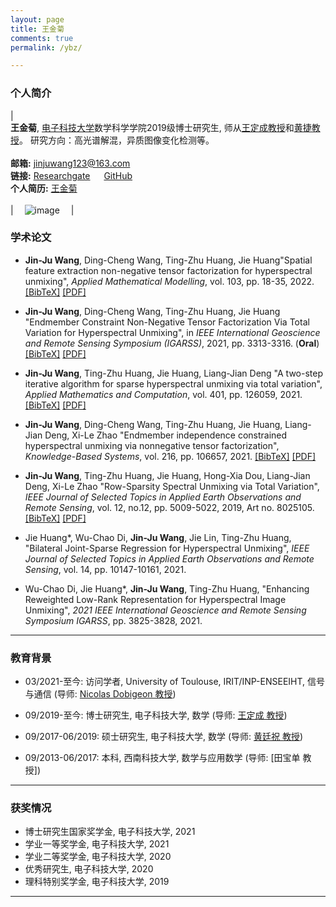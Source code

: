 ```yaml
---
layout: page
title: 王金菊
comments: true
permalink: /ybz/

---
```



<style>
.biblist { }

/* The item */
.biblist li { }

/* You can define custom styles for plstyle field here. */


/*************************************
   The box that contain BibTeX code
 *************************************/
div.noshow { display: none; }
div.BibTeX {
  margin-right: 1%;
  margin-left: 3%;
  margin-top: 1.2em;
  margin-bottom: 1.3em;
  border: 1px solid silver;
  padding: 0.3em 0.5em;
  background: #eeeeee;
}
div.BibTeX pre { font-size: 85%; overflow: auto;  width: 100%; }
</style>

<script>
function toggleBibtex(articleid) {
  var bib = document.getElementById('bib_'+articleid);
  if (bib) {
    if(bib.className.indexOf('BibTeX') != -1) {
    bib.className.indexOf('noshow') == -1?bib.className = 'BibTeX noshow':bib.className = 'BibTeX';
    }
  } else {
    return;
  }
}
</script>




### 个人简介
 
| <br>**王金菊**, [电子科技大学](https://www.uestc.edu.cn/)数学科学学院2019级博士研究生, 师从[王定成教授](http://www.math.uestc.edu.cn/info/1081/2032.htm)和[黄捷教授](https://www.researchgate.net/profile/Jie-Huang-12)。 研究方向：高光谱解混，异质图像变化检测等。 <br> <br> **邮箱:** <jinjuwang123@163.com>  <br> **链接:** [Researchgate](https://www.researchgate.net/profile/Jin-Ju-Wang)  &emsp; [GitHub](https://github.com/jinju123/) <br> **个人简历:** [王金菊](https://jinju123.github.io/images/CV_yubangzheng.pdf) <br><br>| &emsp;![image](https://jinju123.github.io/images/jinjuwang.jpg)&emsp; |


### 学术论文

* **Jin-Ju Wang**, Ding-Cheng Wang, Ting-Zhu Huang, Jie Huang\"Spatial feature extraction non-negative tensor factorization for hyperspectral unmixing\", _Applied Mathematical Modelling_, vol. 103, pp. 18-35, 2022. <a href="javascript:toggleBibtex('SFE-NTF')" class="textlink">[BibTeX]</a> [[PDF]](https://www.sciencedirect.com/science/article/pii/S0307904X21004686) 

<div id="bib_SFE-NTF" class="BibTeX noshow">
<pre>
@article{SFE-NTF,
title = {Spatial feature extraction non-negative tensor factorization for hyperspectral unmixing},
journal = {Applied Mathematical Modelling},
volume = {103},
pages = {18-35},
year = {2022},
issn = {0307-904X},
}
</pre>
</div>

* **Jin-Ju Wang**, Ding-Cheng Wang, Ting-Zhu Huang, Jie Huang \"Endmember Constraint Non-Negative Tensor Factorization Via Total Variation for Hyperspectral Unmixing\", in _IEEE International Geoscience and Remote Sensing Symposium (IGARSS)_, 2021, pp. 3313-3316. (**Oral**) <a href="javascript:toggleBibtex('IGARSS2021_NTF')" class="textlink">[BibTeX]</a> [[PDF]](https://ieeexplore.ieee.org/document/9554468) 

<div id="bib_IGARSS2021_NTF" class="BibTeX noshow">
<pre>
@inproceedings{IGARSS2021_NTF,
  author={Wang, Jin-Ju and Wang, Ding-Cheng and Huang, Ting-Zhu and Huang, Jie},
  booktitle={2021 IEEE International Geoscience and Remote Sensing Symposium IGARSS}, 
  title={Endmember Constraint Non-Negative Tensor Factorization Via Total Variation for Hyperspectral Unmixingn}, 
  year={2021},
  volume={},
  number={},
  pages={3313-3316},
  }
</pre>
</div>

* **Jin-Ju Wang**, Ting-Zhu Huang, Jie Huang, Liang-Jian Deng \"A two-step iterative algorithm for sparse hyperspectral unmixing via total variation\", _Applied Mathematics and Computation_, vol. 401, pp. 126059, 2021. <a href="javascript:toggleBibtex('TSWCSU-TV')" class="textlink">[BibTeX]</a> [[PDF]](https://www.sciencedirect.com/science/article/pii/S0096300321001077) 

<div id="bib_TSWCSU-TV" class="BibTeX noshow">
<pre>
@article{TSWCSU-TV,
title = {A two-step iterative algorithm for sparse hyperspectral unmixing via total variation},
journal = {Applied Mathematics and Computation},
volume = {401},
pages = {126059},
year = {2021},
issn = {0096-3003},
}
</pre>
</div>

* **Jin-Ju Wang**, Ding-Cheng Wang, Ting-Zhu Huang, Jie Huang, Liang-Jian Deng, Xi-Le Zhao \"Endmember independence constrained hyperspectral unmixing via nonnegative tensor factorization\", _Knowledge-Based Systems_, vol. 216, pp. 106657, 2021. <a href="javascript:toggleBibtex('EIC-NTF')" class="textlink">[BibTeX]</a> [[PDF]](https://www.sciencedirect.com/science/article/pii/S0950705120307863) 

<div id="bib_EIC-NTF" class="BibTeX noshow">
<pre>
@article{EIC-NTF,
title = {Endmember independence constrained hyperspectral unmixing via nonnegative tensor factorization},
journal = {Knowledge-Based Systems},
volume = {216},
pages = {106657},
year = {2021},
issn = {0950-7051},
}
</pre>
</div>

* **Jin-Ju Wang**, Ting-Zhu Huang, Jie Huang, Hong-Xia Dou, Liang-Jian Deng, Xi-Le Zhao \"Row-Sparsity Spectral Unmixing via Total Variation\", _IEEE Journal of Selected Topics in Applied Earth Observations and Remote Sensing_, vol. 12, no.12, pp. 5009-5022, 2019, Art no. 8025105. <a href="javascript:toggleBibtex('RSSU-TV')" class="textlink">[BibTeX]</a> [[PDF]](https://ieeexplore.ieee.org/document/8905787) 

<div id="bib_RSSU-TV" class="BibTeX noshow">
<pre>
@article{RSSU-TV,  
author={Wang, Jin-Ju and Huang, Ting-Zhu and Huang, Jie and Dou, Hong-Xia and Deng, Liang-Jian and Zhao, Xi-Le},  
journal={IEEE Journal of Selected Topics in Applied Earth Observations and Remote Sensing},   
title={Row-Sparsity Spectral Unmixing via Total Variation},   
year={2019},  
volume={12},  
number={12},  
pages={5009-5022},  

}
</pre>
</div>



* Jie Huang\*, Wu-Chao Di, **Jin-Ju Wang**, Jie Lin, Ting-Zhu Huang, \"Bilateral Joint-Sparse Regression for Hyperspectral Unmixing\", _IEEE Journal of Selected Topics in Applied Earth Observations and Remote Sensing_, vol. 14, pp. 10147-10161, 2021.

* Wu-Chao Di, Jie Huang\*, **Jin-Ju Wang**,  Ting-Zhu Huang, \"Enhancing Reweighted Low-Rank Representation for Hyperspectral Image Unmixing\", _2021 IEEE International Geoscience and Remote Sensing Symposium IGARSS_, pp. 3825-3828, 2021.


---

### 教育背景 

* 03/2021-至今: 访问学者, University of Toulouse, IRIT/INP-ENSEEIHT, 信号与通信 (导师: [Nicolas Dobigeon 教授](https://www.researchgate.net/profile/Nicolas-Dobigeon/research))

* 09/2019-至今: 博士研究生, 电子科技大学, 数学 (导师: [王定成 教授](http://www.math.uestc.edu.cn/info/1081/2032.htm))

* 09/2017-06/2019: 硕士研究生, 电子科技大学, 数学 (导师: [黄廷祝 教授](http://www.math.uestc.edu.cn/info/1081/2041.htm))

* 09/2013-06/2017: 本科, 西南科技大学, 数学与应用数学 (导师: [田宝单 教授])

---

### 获奖情况

*  博士研究生国家奖学金, 电子科技大学, 2021
*  学业一等奖学金, 电子科技大学, 2021
*  学业二等奖学金, 电子科技大学, 2020
*  优秀研究生, 电子科技大学, 2020
*  理科特别奖学金, 电子科技大学, 2019


---






<script type="text/javascript" src="//rf.revolvermaps.com/0/0/2.js?i=5wf9lnbgnpw&amp;m=0&amp;s=130&amp;c=ff0000&amp;t=1" async="async"></script>





